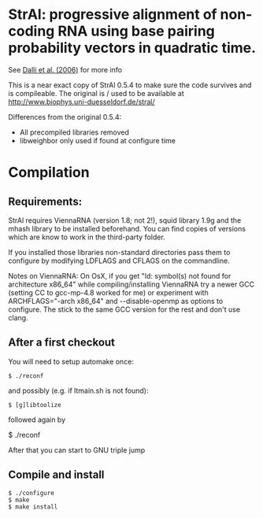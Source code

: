 # StrAl: progressive alignment of non-coding RNA using base pairing probability vectors in quadratic time.

See [Dalli et al. (2006)](http://www.ncbi.nlm.nih.gov/pubmed/16613908) for more info

This is a near exact copy of StrAl 0.5.4 to make sure the code survives and is
compileable. The original is / used to be available at
http://www.biophys.uni-duesseldorf.de/stral/

Differences from the original 0.5.4:
- All precompiled libraries removed
- libweighbor only used if found at configure time


# Compilation

## Requirements:

StrAl requires ViennaRNA (version 1.8; not 2!), squid library 1.9g and
the mhash library to be installed beforehand. You can find copies of
versions which are know to work in the third-party folder.

If you installed those libraries non-standard directories pass them to
configure by modifying LDFLAGS and CFLAGS on the commandline.

Notes on ViennaRNA: On OsX, if you get "ld: symbol(s) not found for
architecture x86_64" while compiling/installing ViennaRNA try a newer
GCC (setting CC to gcc-mp-4.8 worked for me) or experiment with
ARCHFLAGS="-arch x86_64" and --disable-openmp as options to configure.
The stick to the same GCC version for the rest and don't use clang.


## After a first checkout

You will need to setup automake once:

    $ ./reconf

and possibly (e.g. if ltmain.sh is not found):

    $ [g]libtoolize

followed again by 

$ ./reconf

After that you can start to GNU triple jump

## Compile and install

    $ ./configure
    $ make
    $ make install

